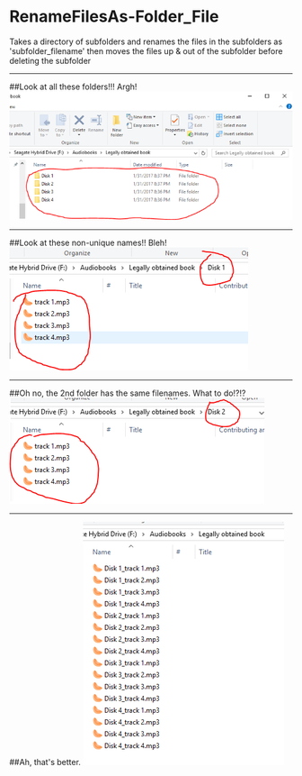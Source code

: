 # RenameFilesAs-Folder_File
Takes a directory of subfolders and renames the files in the subfolders as 'subfolder_filename' then moves the files up &amp; out of the subfolder before deleting the subfolder

----

##Look at all these folders!!! Argh!
![DiskFolders](example_images/DiskFolders.PNG)

----

##Look at these non-unique names!! Bleh!
![DiskFolders](example_images/disk1.PNG)

----

##Oh no, the 2nd folder has the same filenames. What to do!?!?
![DiskFolders](example_images/disk2.PNG)

----

##Ah, that's better.
![DiskFolders](example_images/yay.PNG)
